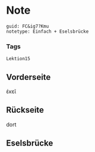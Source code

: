 # Note
```
guid: FC&ig7?Kmu
notetype: Einfach + Eselsbrücke
```

### Tags
```
Lektion15
```

## Vorderseite
ἐκεῖ

## Rückseite
dort

## Eselsbrücke

